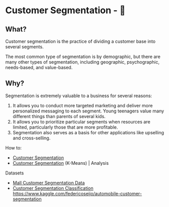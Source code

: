 # Customer Segmentation - :red_car:
## What?

Customer segmentation is the practice of dividing a customer base into several segments.

The most common type of segmentation is by demographic, but there are many other types of segmentation, including geographic, psychographic, needs-based, and value-based.

## Why?

Segmentation is extremely valuable to a business for several reasons:
1. It allows you to conduct more targeted marketing and deliver more personalized messaging to each segment. Young teenagers value many different things than parents of several kids.
2. It allows you to prioritize particular segments when resources are limited, particularly those that are more profitable.
3. Segmentation also serves as a basis for other applications like upselling and cross-selling.

How to:
* [Customer Segmentation](https://www.kaggle.com/fabiendaniel/customer-segmentation)
* [Customer Segmentation](https://www.kaggle.com/kushal1996/customer-segmentation-k-means-analysis) (K-Means) | Analysis

Datasets
* [Mall Customer Segmentation Data](https://www.kaggle.com/vjchoudhary7/customer-segmentation-tutorial-in-python)
* [Customer Segmentation Classification](https://www.kaggle.com/kaushiksuresh147/customer-segmentation)
https://www.kaggle.com/federicoseijo/automobile-customer-segmentation